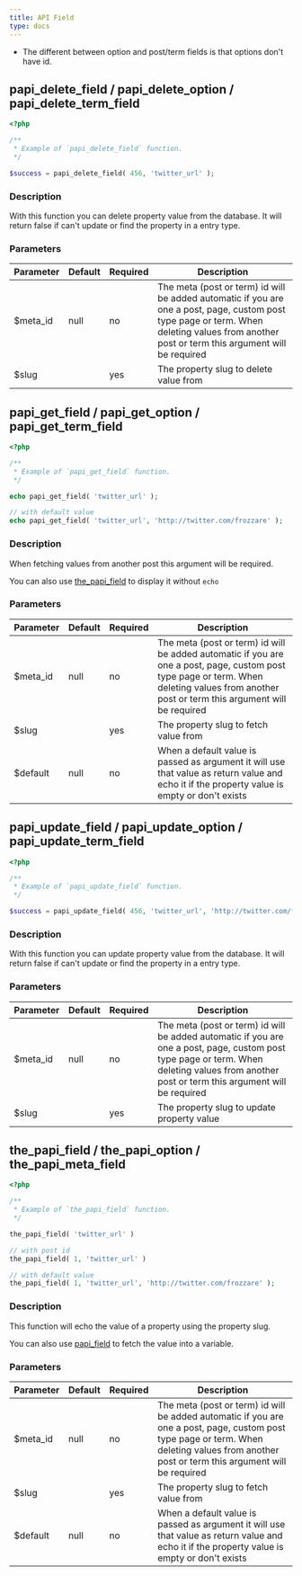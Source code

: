 ```yaml
---
title: API Field
type: docs
---
```


* The different between option and post/term fields is that options don't have id.

## papi_delete_field / papi_delete_option / papi_delete_term_field

```php
<?php

/**
 * Example of `papi_delete_field` function.
 */

$success = papi_delete_field( 456, 'twitter_url' );
```

### Description

With this function you can delete property value from the database. It will return false if can't update or find the property in a entry type.

### Parameters

Parameter | Default | Required | Description
----------|---------|----------|------------------------------------------------
$meta_id  | null    | no       | The meta (post or term) id will be added automatic if you are one a post, page, custom post type page or term. When deleting values from another post or term this argument will be required
$slug     |         | yes      | The property slug to delete value from

## papi_get_field / papi_get_option / papi_get_term_field

```php
<?php

/**
 * Example of `papi_get_field` function.
 */

echo papi_get_field( 'twitter_url' );

// with default value
echo papi_get_field( 'twitter_url', 'http://twitter.com/frozzare' );
```

### Description

When fetching values from another post this argument will be required.

You can also use [the_papi_field](#the-papi-field-the-papi-option-the-papi-meta-field) to display it without `echo`

### Parameters

Parameter | Default | Required | Description
----------|---------|----------|------------------------------------------------
$meta_id  | null    | no       | The meta (post or term) id will be added automatic if you are one a post, page, custom post type page or term. When deleting values from another post or term this argument will be required
$slug     |         | yes      | The property slug to fetch value from
$default  | null    | no       | When a default value is passed as argument it will use that value as return value and echo it if the property value is empty or don't exists

## papi_update_field / papi_update_option / papi_update_term_field

```php
<?php

/**
 * Example of `papi_update_field` function.
 */

$success = papi_update_field( 456, 'twitter_url', 'http://twitter.com/frozzare' );
```

### Description

With this function you can update property value from the database. It will return false if can't update or find the property in a entry type.

### Parameters

Parameter | Default | Required | Description
----------|---------|----------|------------------------------------------------
$meta_id  | null    | no       | The meta (post or term) id will be added automatic if you are one a post, page, custom post type page or term. When deleting values from another post or term this argument will be required
$slug     |         | yes      | The property slug to update property value

## the_papi_field / the_papi_option / the_papi_meta_field

```php
<?php

/**
 * Example of `the_papi_field` function.
 */

the_papi_field( 'twitter_url' )

// with post id
the_papi_field( 1, 'twitter_url' )

// with default value
the_papi_field( 1, 'twitter_url', 'http://twitter.com/frozzare' );
```

### Description

This function will echo the value of a property using the property slug.

You can also use [papi_field](#papi-get-field-papi-get-option-papi-get-term-field) to fetch the value into a variable.

### Parameters

Parameter | Default | Required | Description
----------|---------|----------|------------------------------------------------
$meta_id  | null    | no       | The meta (post or term) id will be added automatic if you are one a post, page, custom post type page or term. When deleting values from another post or term this argument will be required
$slug     |         | yes      | The property slug to fetch value from
$default  | null    | no       | When a default value is passed as argument it will use that value as return value and echo it if the property value is empty or don't exists
